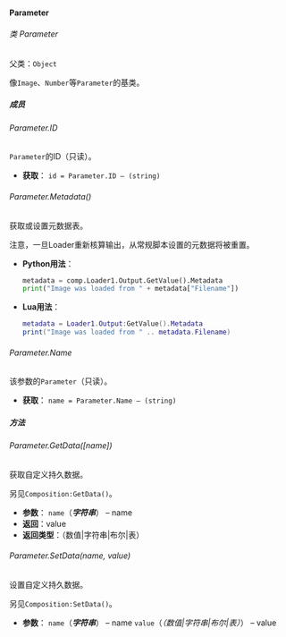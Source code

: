 #### Parameter

###### 类 Parameter

父类：`Object`

像`Image`、`Number`等`Parameter`的基类。

##### 成员

###### Parameter.ID

`Parameter`的ID（只读）。

- <b>获取</b>：
  `id = Parameter.ID – (string)`

###### Parameter.Metadata()

获取或设置元数据表。

注意，一旦Loader重新核算输出，从常规脚本设置的元数据将被重置。

- <b>Python用法</b>：

  ```python
  metadata = comp.Loader1.Output.GetValue().Metadata
  print("Image was loaded from " + metadata["Filename"])
  ```

- <b>Lua用法</b>：

  ```lua
  metadata = Loader1.Output:GetValue().Metadata
  print("Image was loaded from " .. metadata.Filename)
  ```

###### Parameter.Name

该参数的`Parameter`（只读）。

- <b>获取</b>：
  `name = Parameter.Name – (string)`

##### 方法

###### Parameter.GetData([*name*])

获取自定义持久数据。

另见`Composition:GetData()`。

- <b>参数</b>：
  `name`（***字符串***） – name
- <b>返回</b>：value
- <b>返回类型</b>：（数值|字符串|布尔|表）

###### Parameter.SetData(*name*, *value*)

设置自定义持久数据。

另见`Composition:SetData()`。

- <b>参数</b>：
  `name`（***字符串***） – name
  `value`（*（数值|字符串|布尔|表）*） – value

